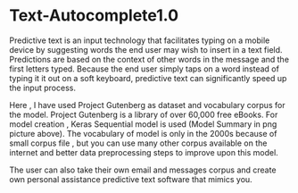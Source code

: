 # Text-Autocomplete1.0
Predictive text is an input technology that facilitates typing on a mobile device by suggesting words the end user may wish to insert in a text field. Predictions are based on the context of other words in the message and the first letters typed. Because the end user simply taps on a word instead of typing it it out on a soft keyboard, predictive text can significantly speed up the input process. 

Here , I have used Project Gutenberg as dataset and vocabulary corpus for the model. Project Gutenberg is a library of over 60,000 free eBooks. For model creation , Keras Sequential model is used (Model Summary in png picture above). The vocabulary of model is only in the 2000s because of small corpus file , but you can use many other corpus available on the internet and better data preprocessing steps to improve upon this model.

The user can also take their own email and messages corpus and create own personal assistance predictive text software that mimics you.
